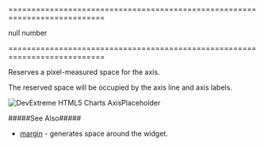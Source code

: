 <!--**
/*-------------------------------------------
    Auto-generated file. Do not modify.
-------------------------------------------

**-->
===========================================================================
<!--default-->null<!--/default-->
<!--type-->number<!--/type-->
===========================================================================

<!--shortDescription-->
Reserves a pixel-measured space for the axis.
<!--/shortDescription-->

<!--fullDescription-->
The reserved space will be occupied by the axis line and axis labels.

![DevExtreme HTML5 Charts AxisPlaceholder](/Content/images/doc/17_1/ChartJS/AxisPlaceholderSize.png)

#####See Also#####
- [margin](/Documentation/ApiReference/Data_Visualization_Widgets/dxChart/Configuration/margin/) - generates space around the widget.
<!--/fullDescription-->